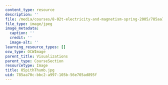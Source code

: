 ```yaml
---
content_type: resource
description: ''
file: /media/courses/8-02t-electricity-and-magnetism-spring-2005/785aa70cbbc2a997105b56e705ad895f_05pithThumb.jpg
file_type: image/jpeg
image_metadata:
  caption: ''
  credit: ''
  image-alt: ''
learning_resource_types: []
ocw_type: OCWImage
parent_title: Visualizations
parent_type: CourseSection
resourcetype: Image
title: 05pithThumb.jpg
uid: 785aa70c-bbc2-a997-105b-56e705ad895f
---
```

